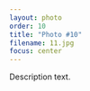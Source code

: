 ```yaml
---
layout: photo
order: 10
title: "Photo #10"
filename: 11.jpg
focus: center
---
```


Description text.